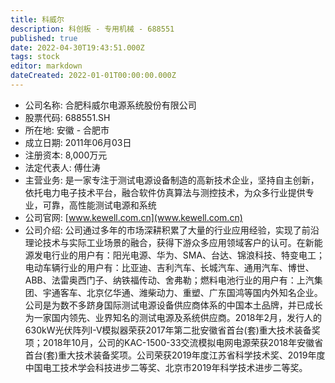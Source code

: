 ```yaml
---
title: 科威尔
description: 科创板 - 专用机械 - 688551
published: true
date: 2022-04-30T19:43:51.000Z
tags: stock
editor: markdown
dateCreated: 2022-01-01T00:00:00.000Z
---
```


- 公司名称: 合肥科威尔电源系统股份有限公司
- 股票代码: 688551.SH
- 所在地: 安徽 - 合肥市
- 成立日期: 2011年06月03日
- 注册资本: 8,000万元
- 法定代表人: 傅仕涛
- 主营业务: 是一家专注于测试电源设备制造的高新技术企业，坚持自主创新，依托电力电子技术平台，融合软件仿真算法与测控技术，为众多行业提供专业，可靠，高性能测试电源和系统
- 公司官网: [www.kewell.com.cn](www.kewell.com.cn)
- 公司介绍: 公司通过多年的市场深耕积累了大量的行业应用经验，实现了前沿理论技术与实际工业场景的融合，获得下游众多应用领域客户的认可。在新能源发电行业的用户有：阳光电源、华为、SMA、台达、锦浪科技、特变电工；电动车辆行业的用户有：比亚迪、吉利汽车、长城汽车、通用汽车、博世、ABB、法雷奥西门子、纳铁福传动、舍弗勒；燃料电池行业的用户有：上汽集团、宇通客车、北京亿华通、潍柴动力、重塑、广东国鸿等国内外知名企业。公司是为数不多跻身国际测试电源设备供应商体系的中国本土品牌，并已成长为一家国内领先、业界知名的测试电源及系统供应商。2018年2月，发行人的630kW光伏阵列I-V模拟器荣获2017年第二批安徽省首台(套)重大技术装备奖项；2018年10月，公司的KAC-1500-33交流模拟电网电源荣获2018年安徽省首台(套)重大技术装备奖项。公司荣获2019年度江苏省科学技术奖、2019年度中国电工技术学会科技进步二等奖、北京市2019年科学技术进步二等奖。


